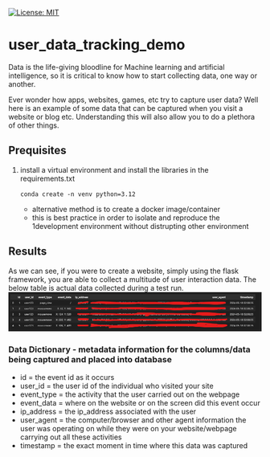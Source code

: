 [![License: MIT](https://img.shields.io/badge/License-MIT-yellow.svg)](https://opensource.org/licenses/MIT)

# user_data_tracking_demo

Data is the life-giving bloodline for Machine learning and artificial intelligence, so it is critical to know how to start collecting data, one way or another.

Ever wonder how apps, websites, games, etc try to capture user data? Well here is an example of some data that can be captured when you visit a website or blog etc. Understanding this will also allow you to do a plethora of other things.

## Prequisites
1. install a virtual environment and install the libraries in the requirements.txt
    ```
    conda create -n venv python=3.12
    ```
    - alternative method is to create a docker image/container
    - this is best practice in order to isolate and reproduce the 1development environment without distrupting other environment  

## Results

As we can see, if you were to create a website, simply using the flask framework, you are able to collect a multitude of user interaction data. The below table is actual data collected during a test run.
![alt text](image.png)

### Data Dictionary - metadata information for the columns/data being captured and placed into database
- id = the event id as it occurs
- user_id = the user id of the individual who visited your site
- event_type = the activity that the user carried out on the webpage
- event_data = where on the website or on the screen did this event occur
- ip_address = the ip_address associated with the user
- user_agent = the computer/browser and other agent information the user was operating on while they were on your website/webpage carrying out all these activities
- timestamp = the exact moment in time where this data was captured
